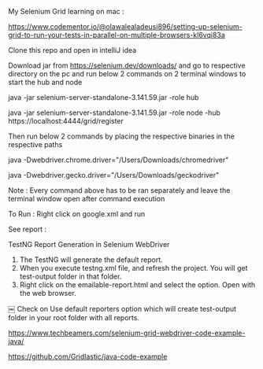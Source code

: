 My Selenium Grid learning on mac :


https://www.codementor.io/@olawalealadeusi896/setting-up-selenium-grid-to-run-your-tests-in-parallel-on-multiple-browsers-kl6vqi83a


Clone this repo and open in intelliJ idea

Download jar from https://selenium.dev/downloads/ and go to respective directory on the pc and run below 2 commands on 2 terminal windows to start the hub and node

java -jar selenium-server-standalone-3.141.59.jar -role hub

java -jar selenium-server-standalone-3.141.59.jar -role node -hub https://localhost:4444/grid/register

Then run below 2 commands by placing the respective binaries in the respective paths

java -Dwebdriver.chrome.driver="/Users/Downloads/chromedriver"

java -Dwebdriver.gecko.driver="/Users/Downloads/geckodriver"

Note : Every command above has to be ran separately and leave the terminal window open after command  execution


To Run : Right click on google.xml and run


See report :

TestNG Report Generation in Selenium WebDriver
1. The TestNG will generate the default report.
2. When you execute testng.xml file, and refresh the project. You will get test-output folder in that folder.
3. Right click on the emailable-report.html and select the option. Open with the web browser.





￼
Check on Use default reporters option which will create test-output folder in your root folder with all reports.


https://www.techbeamers.com/selenium-grid-webdriver-code-example-java/






https://github.com/Gridlastic/java-code-example

